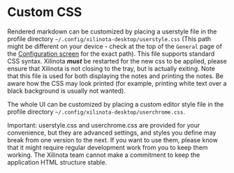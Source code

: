# Custom CSS

Rendered markdown can be customized by placing a userstyle file in the profile directory `~/.config/xilinota-desktop/userstyle.css` (This path might be different on your device - check at the top of the `General` page of the [Configuration screen](https://github.com/XilinJia/Xilinota/blob/main/readme/apps/config_screen.md) for the exact path). This file supports standard CSS syntax. Xilinota ***must*** be restarted for the new css to be applied, please ensure that Xilinota is not closing to the tray, but is actually exiting. Note that this file is used for both displaying the notes and printing the notes. Be aware how the CSS may look printed (for example, printing white text over a black background is usually not wanted).

The whole UI can be customized by placing a custom editor style file in the profile directory `~/.config/xilinota-desktop/userchrome.css`.

Important: userstyle.css and userchrome.css are provided for your convenience, but they are advanced settings, and styles you define may break from one version to the next. If you want to use them, please know that it might require regular development work from you to keep them working. The Xilinota team cannot make a commitment to keep the application HTML structure stable.
